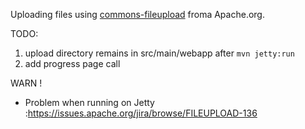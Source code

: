 
Uploading files using [commons-fileupload](http://commons.apache.org/proper/commons-fileupload/) froma Apache.org.

TODO:
  1. upload directory remains in src/main/webapp after `mvn jetty:run`
  1. add progress page call

WARN !
  * Problem when running on Jetty :https://issues.apache.org/jira/browse/FILEUPLOAD-136

